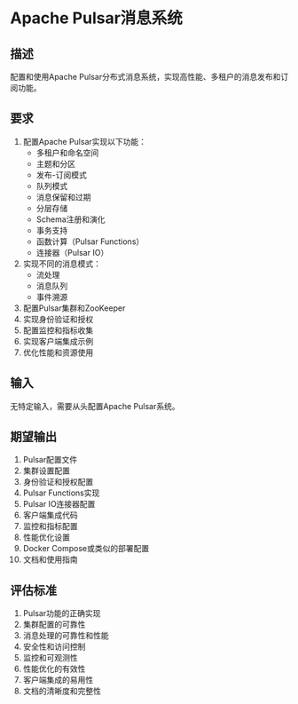 # Apache Pulsar消息系统

## 描述
配置和使用Apache Pulsar分布式消息系统，实现高性能、多租户的消息发布和订阅功能。

## 要求
1. 配置Apache Pulsar实现以下功能：
   - 多租户和命名空间
   - 主题和分区
   - 发布-订阅模式
   - 队列模式
   - 消息保留和过期
   - 分层存储
   - Schema注册和演化
   - 事务支持
   - 函数计算（Pulsar Functions）
   - 连接器（Pulsar IO）
2. 实现不同的消息模式：
   - 流处理
   - 消息队列
   - 事件溯源
3. 配置Pulsar集群和ZooKeeper
4. 实现身份验证和授权
5. 配置监控和指标收集
6. 实现客户端集成示例
7. 优化性能和资源使用

## 输入
无特定输入，需要从头配置Apache Pulsar系统。

## 期望输出
1. Pulsar配置文件
2. 集群设置配置
3. 身份验证和授权配置
4. Pulsar Functions实现
5. Pulsar IO连接器配置
6. 客户端集成代码
7. 监控和指标配置
8. 性能优化设置
9. Docker Compose或类似的部署配置
10. 文档和使用指南

## 评估标准
1. Pulsar功能的正确实现
2. 集群配置的可靠性
3. 消息处理的可靠性和性能
4. 安全性和访问控制
5. 监控和可观测性
6. 性能优化的有效性
7. 客户端集成的易用性
8. 文档的清晰度和完整性